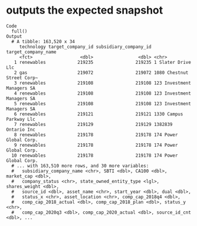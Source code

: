 # outputs the expected snapshot

    Code
      full()
    Output
      # A tibble: 163,520 x 34
         technology target_company_id subsidiary_company_id target_company_name       
         <fct>                  <dbl>                 <dbl> <chr>                     
       1 renewables            219235                219235 1 Slater Drive Llc        
       2 gas                   219072                219072 1080 Chestnut Street Corp~
       3 renewables            219108                219108 123 Investment Managers SA
       4 renewables            219108                219108 123 Investment Managers SA
       5 renewables            219108                219108 123 Investment Managers SA
       6 renewables            219121                219121 1330 Campus Parkway Llc   
       7 renewables            219129                219129 1382839 Ontario Inc       
       8 renewables            219178                219178 174 Power Global Corp.    
       9 renewables            219178                219178 174 Power Global Corp.    
      10 renewables            219178                219178 174 Power Global Corp.    
      # ... with 163,510 more rows, and 30 more variables:
      #   subsidiary_company_name <chr>, SBTI <dbl>, CA100 <dbl>, market_cap <dbl>,
      #   company_status <chr>, state_owned_entity_type <lgl>, shares_weight <dbl>,
      #   source_id <dbl>, asset_name <chr>, start_year <dbl>, dual <dbl>,
      #   status_x <chr>, asset_location <chr>, comp_cap_2018q4 <dbl>,
      #   comp_cap_2018_actual <dbl>, comp_cap_2018_plan <dbl>, status_y <chr>,
      #   comp_cap_2020q3 <dbl>, comp_cap_2020_actual <dbl>, source_id_cnt <dbl>, ...

